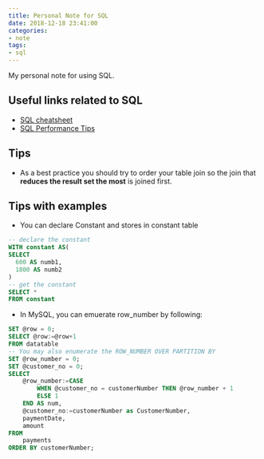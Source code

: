 ```yaml
---
title: Personal Note for SQL
date: 2018-12-18 23:41:00
categories:
- note
tags:
- sql
---
```


My personal note for using SQL.

## Useful links related to SQL
- [SQL cheatsheet](https://github.com/enochtangg/quick-SQL-cheatsheet#find)
- [SQL Performance Tips](https://www.mssqltips.com/sqlservertutorial/3202/remove-function-calls-from-the-select-list/)


## Tips
- As a best practice you should try to order your table join so the join that **reduces the result set the most** is joined first. 

## Tips with examples
- You can declare Constant and stores in constant table
```sql
-- declare the constant
WITH constant AS(
SELECT 
  600 AS numb1, 
  1800 AS numb2
)
-- get the constant
SELECT *
FROM constant
```

- In MySQL, you can emuerate row_number by following:
```sql
SET @row = 0;
SELECT @row:=@row+1
FROM datatable
-- You may also enumerate the ROW_NUMBER OVER PARTITION BY
SET @row_number = 0;
SET @customer_no = 0;
SELECT 
    @row_number:=CASE
        WHEN @customer_no = customerNumber THEN @row_number + 1
        ELSE 1
    END AS num,
    @customer_no:=customerNumber as CustomerNumber,
    paymentDate,
    amount
FROM
    payments
ORDER BY customerNumber;
```